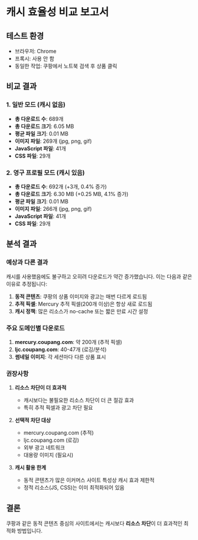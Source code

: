 # 캐시 효율성 비교 보고서

## 테스트 환경
- 브라우저: Chrome
- 프록시: 사용 안 함
- 동일한 작업: 쿠팡에서 노트북 검색 후 상품 클릭

## 비교 결과

### 1. 일반 모드 (캐시 없음)
- **총 다운로드 수**: 689개
- **총 다운로드 크기**: 6.05 MB
- **평균 파일 크기**: 0.01 MB
- **이미지 파일**: 269개 (jpg, png, gif)
- **JavaScript 파일**: 41개
- **CSS 파일**: 29개

### 2. 영구 프로필 모드 (캐시 있음)
- **총 다운로드 수**: 692개 (+3개, 0.4% 증가)
- **총 다운로드 크기**: 6.30 MB (+0.25 MB, 4.1% 증가)
- **평균 파일 크기**: 0.01 MB
- **이미지 파일**: 266개 (jpg, png, gif)
- **JavaScript 파일**: 41개
- **CSS 파일**: 29개

## 분석 결과

### 예상과 다른 결과
캐시를 사용했음에도 불구하고 오히려 다운로드가 약간 증가했습니다. 이는 다음과 같은 이유로 추정됩니다:

1. **동적 콘텐츠**: 쿠팡의 상품 이미지와 광고는 매번 다르게 로드됨
2. **추적 픽셀**: Mercury 추적 픽셀(200개 이상)은 항상 새로 로드됨
3. **캐시 정책**: 많은 리소스가 no-cache 또는 짧은 만료 시간 설정

### 주요 도메인별 다운로드
1. **mercury.coupang.com**: 약 200개 (추적 픽셀)
2. **ljc.coupang.com**: 40-47개 (로깅/분석)
3. **썸네일 이미지**: 각 세션마다 다른 상품 표시

### 권장사항

1. **리소스 차단이 더 효과적**
   - 캐시보다는 불필요한 리소스 차단이 더 큰 절감 효과
   - 특히 추적 픽셀과 광고 차단 필요

2. **선택적 차단 대상**
   - mercury.coupang.com (추적)
   - ljc.coupang.com (로깅)
   - 외부 광고 네트워크
   - 대용량 이미지 (필요시)

3. **캐시 활용 한계**
   - 동적 콘텐츠가 많은 이커머스 사이트 특성상 캐시 효과 제한적
   - 정적 리소스(JS, CSS)는 이미 최적화되어 있음

## 결론
쿠팡과 같은 동적 콘텐츠 중심의 사이트에서는 캐시보다 **리소스 차단**이 더 효과적인 최적화 방법입니다.